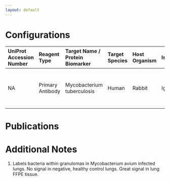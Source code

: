 ```yaml
---
layout: default
---
```


# Configurations

| UniProt Accession Number   | Reagent Type     | Target Name / Protein Biomarker   | Target Species   | Host Organism   | Isotype   | Clonality   | Vendor   | Catalog Number   | Conjugate    | RRID      | Availability   | Method        | Tissue Preservation   | Target Tissue   | Tissue State   | Detergent         | Antigen Retrieval Conditions                                  | Dye Inactivation Conditions   | Recommend   | Agree               | Disagree   | Contributor         | Notes       |
|:---------------------------|:-----------------|:----------------------------------|:-----------------|:----------------|:----------|:------------|:---------|:-----------------|:-------------|:----------|:---------------|:--------------|:----------------------|:----------------|:---------------|:------------------|:--------------------------------------------------------------|:------------------------------|:------------|:--------------------|:-----------|:--------------------|:------------|
| NA                         | Primary Antibody | Mycobacterium tuberculosis        | Human            | Rabbit          | IgG       | Polyclonal  | Abcam    | ab905            | Unconjugated | AB_306965 | Stock          | IBEX2D Manual | FFPE                  | Lung            | Infected       | 0.3% Triton-X-100 | pH 6 for 40 minutes at 95C (AR6 Akoya Biosciences AR600250ML) | NA                            | Yes         | [0000-0003-3697-5726](https://orcid.org/0000-0003-3697-5726) | NA         | [0000-0003-3697-5726](https://orcid.org/0000-0003-3697-5726) | [1](#notes) |

# Publications



# Additional Notes

<a name="notes"></a>
1. Labels bacteria within granulomas in Mycobacterium avium infected lungs. No signal in negative, healthy control lungs. Great signal in lung FFPE tissue.
